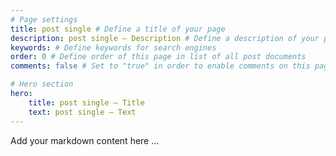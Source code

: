```yaml
---
# Page settings
title: post single # Define a title of your page
description: post single — Description # Define a description of your page
keywords: # Define keywords for search engines
order: 0 # Define order of this page in list of all post documents
comments: false # Set to "true" in order to enable comments on this page. Make sure you properly setup "disqus_forum_shortname" variable in "_config.yml"

# Hero section
hero:
    title: post single — Title
    text: post single — Text
---
```


Add your markdown content here ...
